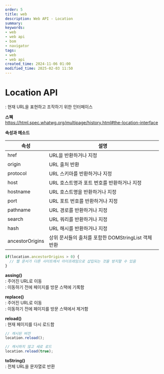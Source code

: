 ```yaml
---
order: 5
title: web
description: Web API - Location
summary:
keywords:
- web
- web api
- bom
- navigator
tags:
- web
- web api
created_time: 2024-11-06 01:00
modified_time: 2025-02-03 11:50
---
```


# Location API
: 현재 URL을 표현하고 조작하기 위한 인터페이스  

**스펙**  
https://html.spec.whatwg.org/multipage/history.html#the-location-interface


**속성과 메소드**

속성 | 설명
---|---
href      | URL을 반환하거나 지정  
origin    | URL 출처 반환
protocol  | URL 스키마를 반환하거나 지정
host      | URL 호스트명과 포트 번호를 반환하거나 지정  
hostname  | URL 호스트명을 반환하거나 지정  
port      | URL 포트 번호를 반환하거나 지정  
pathname  | URL 경로를 반환하거나 지정
search    | URL 쿼리를 반환하거나 지정
hash      | URL 해시를 반환하거나 지정
ancestorOrigins | 상위 문서들의 출처를 포함한 DOMStringList 객체 반환

```js
if(location.ancestorOrigins > 0) {
  // 웹 문서가 다른 사이트에서 아이프레임으로 삽입되는 것을 방지할 수 있음
}
```


**assing()**  
: 주어진 URL로 이동  
: 이동하기 전에 페이지를 방문 스택에 기록함


**replace()**  
: 주어진 URL로 이동  
: 이동하기 전에 페이지를 방문 스택에서 제거함


**reload()**  
: 현재 페이지를 다시 로드함

```js
// 캐시된 버전
location.reload();

// 캐시하지 않고 새로 로드
location.reload(true);
```


**toString()**  
: 전체 URL을 문자열로 반환